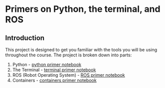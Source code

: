 # Primers on Python, the terminal, and ROS

## Introduction

This project is designed to get you familiar with the tools you will be using throughout the course. The project is broken down into parts:

1. Python - [python primer notebook](01-python-primer.ipynb)
2. The Terminal - [terminal primer notebook](02-terminal-primer.ipynb)
3. ROS (Robot Operating System) - [ROS primer notebook](03-ros-primer.ipynb)
4. Containers - [containers primer notebook](04-containers-primer.ipynb)

